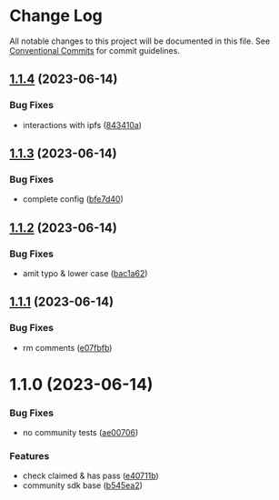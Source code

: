 # Change Log

All notable changes to this project will be documented in this file.
See [Conventional Commits](https://conventionalcommits.org) for commit guidelines.

## [1.1.4](https://github.com/Voltz-Protocol/v2-off-chain-monorepo/compare/@voltz-protocol/community-sdk@1.1.3...@voltz-protocol/community-sdk@1.1.4) (2023-06-14)

### Bug Fixes

- interactions with ipfs ([843410a](https://github.com/Voltz-Protocol/v2-off-chain-monorepo/commit/843410a8872e15faa86d9edf0b331c70860e3071))

## [1.1.3](https://github.com/Voltz-Protocol/v2-off-chain-monorepo/compare/@voltz-protocol/community-sdk@1.1.2...@voltz-protocol/community-sdk@1.1.3) (2023-06-14)

### Bug Fixes

- complete config ([bfe7d40](https://github.com/Voltz-Protocol/v2-off-chain-monorepo/commit/bfe7d40ed1d13e9798548f69b6076344b45dce6f))

## [1.1.2](https://github.com/Voltz-Protocol/v2-off-chain-monorepo/compare/@voltz-protocol/community-sdk@1.1.1...@voltz-protocol/community-sdk@1.1.2) (2023-06-14)

### Bug Fixes

- amit typo & lower case ([bac1a62](https://github.com/Voltz-Protocol/v2-off-chain-monorepo/commit/bac1a6251d6ea8155ac041e54e2e9104698d815d))

## [1.1.1](https://github.com/Voltz-Protocol/v2-off-chain-monorepo/compare/@voltz-protocol/community-sdk@1.1.0...@voltz-protocol/community-sdk@1.1.1) (2023-06-14)

### Bug Fixes

- rm comments ([e07fbfb](https://github.com/Voltz-Protocol/v2-off-chain-monorepo/commit/e07fbfb736fc8e0be7db17b8962c979a32c60beb))

# 1.1.0 (2023-06-14)

### Bug Fixes

- no community tests ([ae00706](https://github.com/Voltz-Protocol/v2-off-chain-monorepo/commit/ae007069db875880ed62d3685a84e048140888ad))

### Features

- check claimed & has pass ([e40711b](https://github.com/Voltz-Protocol/v2-off-chain-monorepo/commit/e40711b11c3acacea53730cf43bc1e0f97476e53))
- community sdk base ([b545ea2](https://github.com/Voltz-Protocol/v2-off-chain-monorepo/commit/b545ea20070756b0ea20a144f0e3c082443a71a8))
